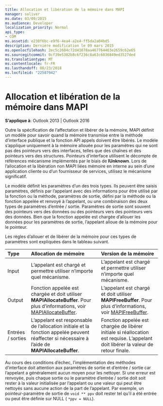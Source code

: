 ```yaml
---
title: Allocation et libération de la mémoire dans MAPI
manager: soliver
ms.date: 03/09/2015
ms.audience: Developer
localization_priority: Normal
api_type:
- COM
ms.assetid: e238f6bc-e9f6-4ea4-a2e4-ff5da2a04bd5
description: Dernière modification le 09 mars 2015
ms.openlocfilehash: 2ec5c2604c72d41078aa467764463e2659c62e65
ms.sourcegitcommit: 0cf39e5382b8c6f236c8a63c6036849ed3527ded
ms.translationtype: MT
ms.contentlocale: fr-FR
ms.lasthandoff: 08/23/2018
ms.locfileid: "22587942"
---
```

# <a name="allocating-and-freeing-memory-in-mapi"></a>Allocation et libération de la mémoire dans MAPI

  
  
**S’applique à**: Outlook 2013 | Outlook 2016 
  
Outre la spécification de l’affectation et libérer de la mémoire, MAPI définit un modèle pour savoir quand la mémoire transmise entre la méthode d’interface publique et la fonction API appels doivent être libérés. Le modèle s’applique uniquement à la mémoire allouée pour les paramètres qui ne sont pas des pointeurs vers des interfaces, telles que des chaînes et des pointeurs vers des structures. Pointeurs d’interface utilisent le décompte de références mécanisme implémentés par le biais de **IUnknown**. Lors de l’allocation et la libération non MAPI liées mémoire en interne au sein d’une application cliente ou d’un fournisseur de services, utilisez le mécanisme significatif. 
  
Le modèle définit les paramètres d’un des trois types. Ils peuvent être saisis paramètres, définis par l’appelant avec des informations pour être utilisé par la fonction ou la méthode, paramètres de sortie, défini par la méthode ou la fonction appelée et renvoyé à l’appelant, ou une combinaison des deux types de paramètres d’entrée / sortie. Paramètres de sortie sont souvent des pointeurs vers des données ou des pointeurs vers des pointeurs vers des données. Bien que la fonction appelée est chargée d’allouer les données pour les paramètres de sortie, l’appelant alloue de la mémoire pour le pointeur. 
  
Les règles d’allouer et de libérer de la mémoire pour ces types de paramètres sont expliquées dans le tableau suivant.
  
|**Type**|**Allocation de mémoire**|**Version de la mémoire**|
|:-----|:-----|:-----|
|Input  <br/> |L’appelant est chargé et permettre utiliser n’importe quel mécanisme.  <br/> |L’appelant est chargé et permettre utiliser n’importe quel mécanisme.  <br/> |
|Output  <br/> |Fonction appelée est chargée et doit utiliser **MAPIAllocateBuffer**. Pour plus d’informations, voir [MAPIAllocateBuffer](mapiallocatebuffer.md).  <br/> |L’appelant est chargé et doit utiliser **MAPIFreeBuffer**. Pour plus d’informations, voir [MAPIFreeBuffer](mapifreebuffer.md).  <br/> |
|Entrées / sorties  <br/> |L’appelant est responsable de l’allocation initiale et la fonction appelée peuvent réaffecter si nécessaire à l’aide de **MAPIAllocateBuffer**.  <br/> |Fonction appelée est chargée de libérer initiale si réallocation est requise. L’appelant doit libérer la valeur de retour finale.  <br/> |
   
Au cours des conditions d’échec, l’implémentation des méthodes d’interface doit attention aux paramètres de sortie et d’entrée / sortie car l’appelant a généralement aucun moyen pour les nettoyer. Si une erreur est renvoyée, puis chaque sortie ou le paramètre d’entrée / sortie doit soit rester à la valeur initialisée par l’appelant ou une valeur qui peut être nettoyés sans aucune action de la part de l’appelant. Par exemple, un pointeur-paramètre de sortie de `void ** ppv` doit rester tel qu’il a été entrée ou peut être définie sur NULL ( `*ppv = NULL`).
  

